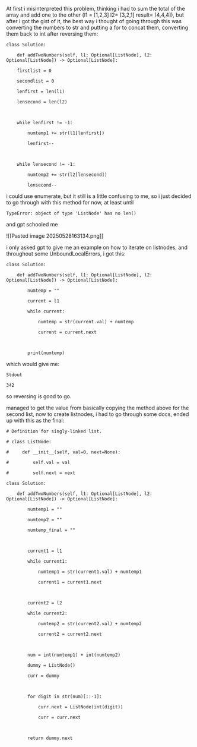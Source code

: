 At first i misinterpreted this problem, thinking i had to sum the total of the array and add one to the other (l1 = [1,2,3] l2= [3,2,1] result= [4,4,4]), but after i got the gist of it, the best way i thought of going through this was converting the numbers to str and putting a for to concat them, converting them back to int after reversing them:

```
class Solution:

    def addTwoNumbers(self, l1: Optional[ListNode], l2: Optional[ListNode]) -> Optional[ListNode]:

    firstlist = 0

    secondlist = 0

    lenfirst = len(l1)

    lensecond = len(l2)

  

    while lenfirst != -1:

        numtemp1 += str(l1[lenfirst])

        lenfirst--

  

    while lensecond != -1:

        numtemp2 += str(l2[lensecond])

        lensecond--
```

i could use enumerate, but it still is a little confusing to me, so i just decided to go through with this method for now, at least until

```
TypeError: object of type 'ListNode' has no len()
```

and gpt schooled me

![[Pasted image 20250528163134.png]]

i only asked gpt to give me an example on how to iterate on listnodes, and throughout some UnboundLocalErrors, i got this:

```
class Solution:

    def addTwoNumbers(self, l1: Optional[ListNode], l2: Optional[ListNode]) -> Optional[ListNode]:

        numtemp = ""

        current = l1

        while current:

            numtemp = str(current.val) + numtemp

            current = current.next

  

        print(numtemp)
```

which would give me:

```
Stdout

342
```

so reversing is good to go.

managed to get the value from basically copying the method above for the second list, now to create listnodes, i had to go through some docs, ended up with this as the final:

```
# Definition for singly-linked list.

# class ListNode:

#     def __init__(self, val=0, next=None):

#         self.val = val

#         self.next = next

class Solution:

    def addTwoNumbers(self, l1: Optional[ListNode], l2: Optional[ListNode]) -> Optional[ListNode]:

        numtemp1 = ""

        numtemp2 = ""

        numtemp_final = ""

  

        current1 = l1

        while current1:

            numtemp1 = str(current1.val) + numtemp1

            current1 = current1.next

  

        current2 = l2

        while current2:

            numtemp2 = str(current2.val) + numtemp2

            current2 = current2.next

  

        num = int(numtemp1) + int(numtemp2)

        dummy = ListNode()

        curr = dummy

  

        for digit in str(num)[::-1]:

            curr.next = ListNode(int(digit))

            curr = curr.next

  

        return dummy.next
```